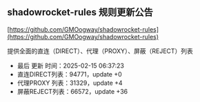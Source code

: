 ## shadowrocket-rules 规则更新公告

[https://github.com/GMOogway/shadowrocket-rules](https://github.com/GMOogway/shadowrocket-rules)

提供全面的直连（DIRECT）、代理（PROXY）、屏蔽（REJECT）列表
- 最后 更新 时间：2025-02-15 06:37:23
- 直连DIRECT列表：94771，update +0
- 代理PROXY 列表：31329，update +4
- 屏蔽REJECT列表：66572，update +36